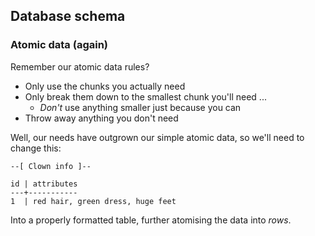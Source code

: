 ## Database schema



### Atomic data (again)

Remember our atomic data rules?

- Only use the chunks you actually need
- Only break them down to the smallest chunk you'll need ...
    - _Don't_ use anything smaller just because you can
- Throw away anything you don't need

Well, our needs have outgrown our simple atomic data, so we'll need to change this:

```text
--[ Clown info ]--

id | attributes
---+-----------
1  | red hair, green dress, huge feet
```

Into a properly formatted table, further atomising the data into _rows_.
